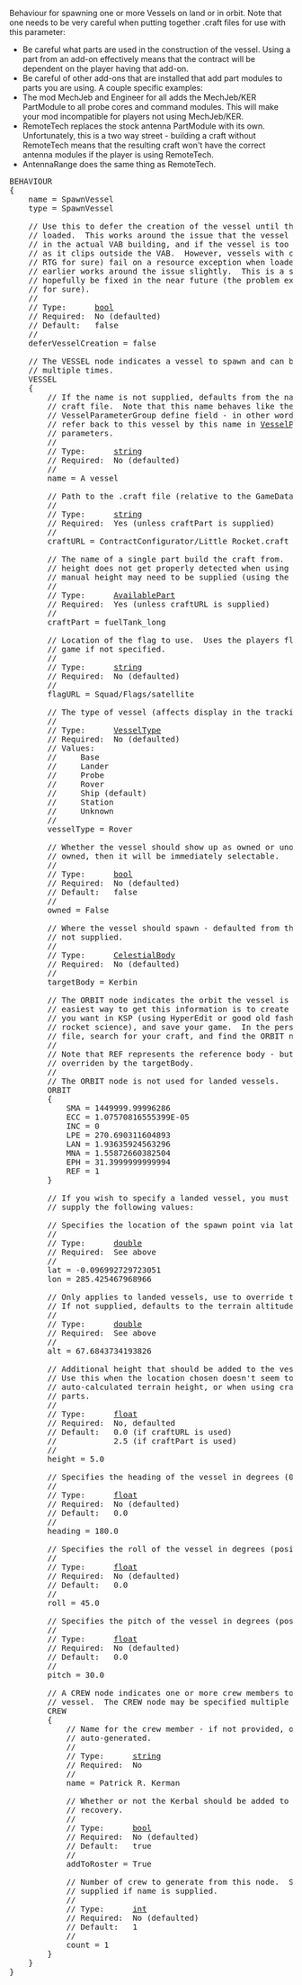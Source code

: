 Behaviour for spawning one or more Vessels on land or in orbit.  Note that one needs to be very careful when putting together .craft files for use with this parameter:

* Be careful what parts are used in the construction of the vessel.  Using a part from an add-on effectively means that the contract will be dependent on the player having that add-on.
* Be careful of other add-ons that are installed that add part modules to parts you are using.  A couple specific examples:
 * The mod MechJeb and Engineer for all adds the MechJeb/KER PartModule to all probe cores and command modules.  This will make your mod incompatible for players not using MechJeb/KER.
 * RemoteTech replaces the stock antenna PartModule with its own.  Unfortunately, this is a two way street - building a craft without RemoteTech means that the resulting craft won't have the correct antenna modules if the player is using RemoteTech.
 * AntennaRange does the same thing as RemoteTech.

<pre>
BEHAVIOUR
{
    name = SpawnVessel
    type = SpawnVessel

    // Use this to defer the creation of the vessel until the flight scene is
    // loaded.  This works around the issue that the vessel is initially loaded
    // in the actual VAB building, and if the vessel is too big will be visible
    // as it clips outside the VAB.  However, vessels with certain parts (the
    // RTG for sure) fail on a resource exception when loaded - loading them
    // earlier works around the issue slightly.  This is a stock bug that will
    // hopefully be fixed in the near future (the problem exists in KSP 1.0.4
    // for sure).
    //
    // Type:      <a href="Boolean-Type">bool</a>
    // Required:  No (defaulted)
    // Default:   false
    //
    deferVesselCreation = false

    // The VESSEL node indicates a vessel to spawn and can be specified
    // multiple times.
    VESSEL
    {
        // If the name is not supplied, defaults from the name within the
        // craft file.  Note that this name behaves like the
        // VesselParameterGroup define field - in other words, you may
        // refer back to this vessel by this name in <a href=VesselParameterGroup-Parameter>VesselParameterGroup</a>
        // parameters.
        //
        // Type:      <a href="String-Type">string</a>
        // Required:  No (defaulted)
        //
        name = A vessel

        // Path to the .craft file (relative to the GameData/ directory).
        //
        // Type:      <a href="String-Type">string</a>
        // Required:  Yes (unless craftPart is supplied)
        //
        craftURL = ContractConfigurator/Little Rocket.craft

        // The name of a single part build the craft from.  Note that spawning
        // height does not get properly detected when using this method, so a
        // manual height may need to be supplied (using the height attribute.
        //
        // Type:      <a href="AvailablePart-Type">AvailablePart</a>
        // Required:  Yes (unless craftURL is supplied)
        //
        craftPart = fuelTank_long

        // Location of the flag to use.  Uses the players flag for the current
        // game if not specified.
        //
        // Type:      <a href="String-Type">string</a>
        // Required:  No (defaulted)
        //
        flagURL = Squad/Flags/satellite

        // The type of vessel (affects display in the tracking station).
        //
        // Type:      <a href="Enumeration-Type">VesselType</a>
        // Required:  No (defaulted)
        // Values:
        //     Base
        //     Lander
        //     Probe
        //     Rover
        //     Ship (default)
        //     Station
        //     Unknown
        //
        vesselType = Rover

        // Whether the vessel should show up as owned or unowned.  If it is
        // owned, then it will be immediately selectable.
        //
        // Type:      <a href="Boolean-Type">bool</a>
        // Required:  No (defaulted)
        // Default:   false
        //
        owned = False

        // Where the vessel should spawn - defaulted from the contract if
        // not supplied.
        //
        // Type:      <a href="CelestialBody-Type">CelestialBody</a>
        // Required:  No (defaulted)
        //
        targetBody = Kerbin

        // The ORBIT node indicates the orbit the vessel is in.  The
        // easiest way to get this information is to create the orbit
        // you want in KSP (using HyperEdit or good old fashioned
        // rocket science), and save your game.  In the persistant.sfs
        // file, search for your craft, and find the ORBIT node.
        //
        // Note that REF represents the reference body - but will be
        // overriden by the targetBody.
        // 
        // The ORBIT node is not used for landed vessels.
        ORBIT
        {
            SMA = 1449999.99996286
            ECC = 1.07570816555399E-05
            INC = 0
            LPE = 270.690311604893
            LAN = 1.93635924563296
            MNA = 1.55872660382504
            EPH = 31.3999999999994
            REF = 1
        }

        // If you wish to specify a landed vessel, you must also 
        // supply the following values:

        // Specifies the location of the spawn point via lat/lon.
        //
        // Type:      <a href="Numeric-Type">double</a>
        // Required:  See above
        //
        lat = -0.096992729723051
        lon = 285.425467968966

        // Only applies to landed vessels, use to override the altitude.
        // If not supplied, defaults to the terrain altitude.
        //
        // Type:      <a href="Numeric-Type">double</a>
        // Required:  See above
        //
        alt = 67.6843734193826

        // Additional height that should be added to the vessel when spawning.
        // Use this when the location chosen doesn't seem to have the right
        // auto-calculated terrain height, or when using craftPart with larger
        // parts.
        //
        // Type:      <a href="Numeric-Type">float</a>
        // Required:  No, defaulted
        // Default:   0.0 (if craftURL is used)
        //            2.5 (if craftPart is used)
        //
        height = 5.0

        // Specifies the heading of the vessel in degrees (0 = N, 90 = E...).
        //
        // Type:      <a href="Numeric-Type">float</a>
        // Required:  No (defaulted)
        // Default:   0.0
        //
        heading = 180.0

        // Specifies the roll of the vessel in degrees (positive = roll right).
        //
        // Type:      <a href="Numeric-Type">float</a>
        // Required:  No (defaulted)
        // Default:   0.0
        //
        roll = 45.0

        // Specifies the pitch of the vessel in degrees (positive is nose up)
        //
        // Type:      <a href="Numeric-Type">float</a>
        // Required:  No (defaulted)
        // Default:   0.0
        //
        pitch = 30.0

        // A CREW node indicates one or more crew members to add to the
        // vessel.  The CREW node may be specified multiple times.
        CREW
        {
            // Name for the crew member - if not provided, one is
            // auto-generated.
            //
            // Type:      <a href="String-Type">string</a>
            // Required:  No
            //
            name = Patrick R. Kerman

            // Whether or not the Kerbal should be added to the roster on 
            // recovery.
            //
            // Type:      <a href="Boolean-Type">bool</a>
            // Required:  No (defaulted)
            // Default:   true
            //
            addToRoster = True

            // Number of crew to generate from this node.  Shouldn't be
            // supplied if name is supplied.
            //
            // Type:      <a href="Numeric-Type">int</a>
            // Required:  No (defaulted)
            // Default:   1
            //
            count = 1
        }
    }
}
</pre>
